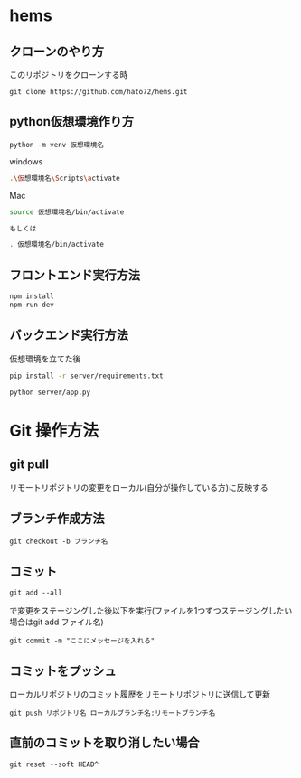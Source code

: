 # hems

<!-- ## リポジトリのforkとは
forkすると自分のgithubにコピーリポジトリを作ることができるため、プッシュしても元のリポジトリには反映されない　反映させるときはプルリクエストを送る必要がある

リポジトリをforkしたらforkしたリポジトリ(それぞれのgithubに作られる)をクローンする

## リポジトリのクローンとは
元のリポジトリに対して作業を行うことになるので、プッシュするとそのまま元のリポジトリに反映される　

こちらの方法でやる場合は新しくブランチを切って新しいブランチに対してプッシュを行い、動作確認ができたらそのブランチをmainブランチにマージする -->
## クローンのやり方
このリポジトリをクローンする時
```
git clone https://github.com/hato72/hems.git
```

## python仮想環境作り方
```
python -m venv 仮想環境名
```

windows
```sh
.\仮想環境名\Scripts\activate
```

Mac
```sh
source 仮想環境名/bin/activate

もしくは

. 仮想環境名/bin/activate
```

## フロントエンド実行方法
```sh
npm install
npm run dev
```

## バックエンド実行方法
仮想環境を立てた後
```sh
pip install -r server/requirements.txt
```
```
python server/app.py
```

# Git 操作方法
## git pull
リモートリポジトリの変更をローカル(自分が操作している方)に反映する

## ブランチ作成方法
```
git checkout -b ブランチ名
```

## コミット
```
git add --all
```
で変更をステージングした後以下を実行(ファイルを1つずつステージングしたい場合はgit add ファイル名)
```
git commit -m "ここにメッセージを入れる"
```
## コミットをプッシュ
ローカルリポジトリのコミット履歴をリモートリポジトリに送信して更新
```
git push リポジトリ名 ローカルブランチ名:リモートブランチ名
```

## 直前のコミットを取り消したい場合
```
git reset --soft HEAD^
```